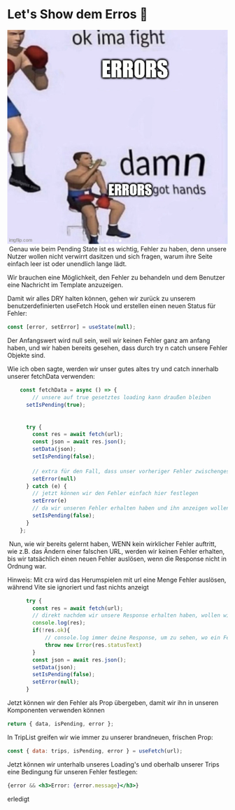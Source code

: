 # Let's Show dem Erros 🥵
![Errors got hands](../images/Damn-Errors.jpg)
​
Genau wie beim Pending State ist es wichtig, Fehler zu haben, denn unsere Nutzer wollen nicht verwirrt dasitzen und sich fragen, warum ihre Seite einfach leer ist oder unendlich lange lädt.

Wir brauchen eine Möglichkeit, den Fehler zu behandeln und dem Benutzer eine Nachricht im Template anzuzeigen.

Damit wir alles DRY halten können, gehen wir zurück zu unserem benutzerdefinierten useFetch Hook und erstellen einen neuen Status für Fehler:

```jsx
const [error, setError] = useState(null);
```

Der Anfangswert wird null sein, weil wir keinen Fehler ganz am anfang haben, und wir haben bereits gesehen, dass durch try n catch unsere Fehler Objekte sind.

Wie ich oben sagte, werden wir unser gutes altes try und catch innerhalb unserer fetchData verwenden:

```jsx
    const fetchData = async () => {
        // unsere auf true gesetztes loading kann draußen bleiben
      setIsPending(true);


      try {
        const res = await fetch(url);
        const json = await res.json();
        setData(json);
        setIsPending(false);

        // extra für den Fall, dass unser vorheriger Fehler zwischengespeichert wird, wollen wir ihn wieder auf null setzen
        setError(null)
      } catch (e) {
        // jetzt können wir den Fehler einfach hier festlegen
        setError(e)
        // da wir unseren Fehler erhalten haben und ihn anzeigen wollen, wird das Laden nicht mehr benötigt
        setIsPending(false);
      }
    };
```
​
Nun, wie wir bereits gelernt haben, WENN kein wirklicher Fehler auftritt, wie z.B. das Ändern einer falschen URL, werden wir keinen Fehler erhalten, bis wir tatsächlich einen neuen Fehler auslösen, wenn die Response nicht in Ordnung war.

Hinweis: Mit cra wird das Herumspielen mit url eine Menge Fehler auslösen, während Vite sie ignoriert und fast nichts anzeigt

```jsx
      try {
        const res = await fetch(url);
        // direkt nachdem wir unsere Response erhalten haben, wollen wir einen neuen Fehler auslösen, wenn etwas schief geht
        console.log(res);
        if(!res.ok){
            // console.log immer deine Response, um zu sehen, wo ein Fehler oder ein Status-Text versteckt sein könnte, und benutze ihn dann. Falls du nichts findest, schreibe deinen eigenen String, um dem Benutzer mitzuteilen, dass etwas schief gelaufen ist.
            throw new Error(res.statusText)
        }
        const json = await res.json();
        setData(json);
        setIsPending(false);
        setError(null);
      }
```

Jetzt können wir den Fehler als Prop übergeben, damit wir ihn in unseren Komponenten verwenden können

```jsx
return { data, isPending, error };
```

In TripList greifen wir wie immer zu unserer brandneuen, frischen Prop:

```jsx
const { data: trips, isPending, error } = useFetch(url);
```

Jetzt können wir unterhalb unseres Loading's und oberhalb unserer Trips eine Bedingung für unseren Fehler festlegen:

```jsx
{error && <h3>Error: {error.message}</h3>}
```
erledigt